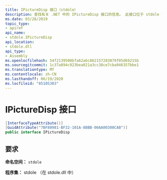 ```yaml
---
title: IPictureDisp 接口（stdole）
description: 查找有关 .NET 中的 IPictureDisp 接口的信息。 此接口位于 stdole 命名空间和 stdole 程序集（在 stdole.dll 库中）。
ms.date: 03/28/2019
topic_type:
- apiref
api_name:
- stdole.IPictureDisp
api_location:
- stdole.dll
api_type:
- Assembly
ms.openlocfilehash: 54f2139500bfa62a6c862157283079f05d69215b
ms.sourcegitcommit: 1c37a894c923bea021a3cc38ce7cba946357bbe1
ms.translationtype: MT
ms.contentlocale: zh-CN
ms.lasthandoff: 06/19/2020
ms.locfileid: "85105303"
---
```

# <a name="ipicturedisp-interface"></a>IPictureDisp 接口

```csharp
[InterfaceTypeAttribute()]
[GuidAttribute("7BF80981-BF32-101A-8BBB-00AA00300CAB")]
public interface IPictureDisp
```

## <a name="requirements"></a>要求

**命名空间：** `stdole`

**程序集：** stdole （在 stdole.dll 中）
